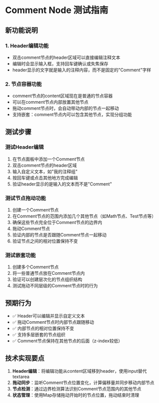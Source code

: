 # Comment Node 测试指南

## 新功能说明

### 1. Header编辑功能
- 双击comment节点的header区域可以直接编辑注释文本
- 编辑时会显示输入框，支持回车键确认或失焦保存
- header显示的文字就是输入的注释内容，而不是固定的"Comment"字样

### 2. 节点容器功能
- comment节点的content区域现在是普通的节点容器
- 可以在comment节点内部放置其他节点
- 拖动comment节点时，会自动带动内部的节点一起移动
- 支持嵌套：comment节点内可以包含其他节点，实现分组功能

## 测试步骤

### 测试Header编辑
1. 在节点面板中添加一个Comment节点
2. 双击comment节点的header区域
3. 输入自定义文本，如"我的注释组"
4. 按回车键或点击其他地方完成编辑
5. 验证header显示的是输入的文本而不是"Comment"

### 测试节点拖动功能
1. 创建一个Comment节点
2. 在Comment节点的范围内添加几个其他节点（如Math节点、Test节点等）
3. 确保这些节点完全位于Comment节点的边界内
4. 拖动Comment节点
5. 验证内部的节点是否跟随Comment节点一起移动
6. 验证节点之间的相对位置保持不变

### 测试嵌套功能
1. 创建多个Comment节点
2. 将一些普通节点放在Comment节点内
3. 验证可以创建层次化的节点组织结构
4. 测试拖动不同层级的Comment节点时的行为

## 预期行为

- ✅ Header可以编辑并显示自定义文本
- ✅ 拖动Comment节点时内部节点跟随移动
- ✅ 内部节点的相对位置保持不变
- ✅ 支持多层嵌套的节点组织
- ✅ Comment节点保持在其他节点的后面（z-index较低）

## 技术实现要点

1. **Header编辑**：将编辑功能从content区域移到header，使用input替代textarea
2. **拖动同步**：监听Comment节点位置变化，计算偏移量并同步移动内部节点
3. **节点检测**：通过边界检测算法识别Comment节点范围内的其他节点
4. **状态管理**：使用Map存储拖动开始时的节点位置，拖动结束时清理